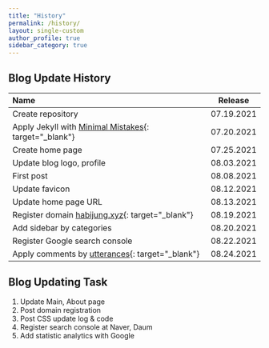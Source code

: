 ```yaml
---
title: "History"
permalink: /history/
layout: single-custom
author_profile: true
sidebar_category: true
---
```


## Blog Update History

| Name                                                                                                   | Release         |
| :---                                                                                                   | :-----:         |
| Create repository                                                                                      | 07.19.2021      |
| Apply Jekyll with [Minimal Mistakes](https://mmistakes.github.io/minimal-mistakes/){: target="_blank"} | 07.20.2021      |
| Create home page                                                                                       | 07.25.2021      |
| Update blog logo, profile                                                                              | 08.03.2021      |
| First post                                                                                             | 08.08.2021      |
| Update favicon                                                                                         | 08.12.2021      |
| Update home page URL                                                                                   | 08.13.2021      |
| Register domain [habijung.xyz](https://habijung.xyz){: target="_blank"}                                | 08.19.2021      |
| Add sidebar by categories                                                                              | 08.20.2021      |
| Register Google search console                                                                         | 08.22.2021      |
| Apply comments by [utterances](https://utteranc.es/){: target="_blank"}                                | 08.24.2021      |


## Blog Updating Task

1. Update Main, About page
2. Post domain registration
3. Post CSS update log & code
4. Register search console at Naver, Daum
5. Add statistic analytics with Google
